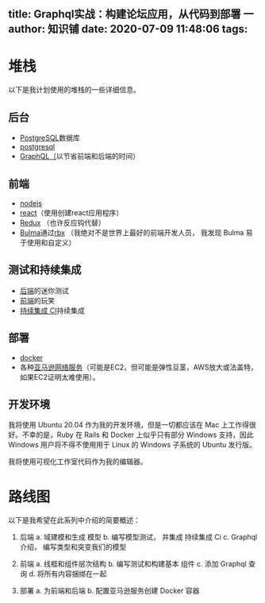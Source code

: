 
title: Graphql实战：构建论坛应用，从代码到部署 一
author: 知识铺
date: 2020-07-09 11:48:06
tags:
---
 
# [](https://zshipu.com/t?url=#the-stack)<font _mstmutation="1" _msthash="289380" _msttexthash="4820322">堆栈</font>

以下是我计划使用的堆栈的一些详细信息。

## [](https://zshipu.com/t?url=#backend)<font _mstmutation="1" _msthash="290251" _msttexthash="4192890">后台</font>

*   <font _mstmutation="1" _msthash="443625" _msttexthash="17818931">[PostgreSQL](https://zshipu.com/t?url=https://www.postgresql.org/)数据库</font>
*   [postgresql](https://zshipu.com/t?url=https://rubyonrails.org/)
*   <font _mstmutation="1" _msthash="444353" _msttexthash="114552763">[GraphQL（](https://zshipu.com/t?url=https://graphql.org/)以节省前端和后端的时间）</font>

## [](https://zshipu.com/t?url=#frontend)<font _mstmutation="1" _msthash="290849" _msttexthash="5190263">前端</font>

*   [nodejs](https://zshipu.com/t?url=https://nodejs.org/)
*   <font _mstmutation="1" _msthash="462111" _msttexthash="76986728">[react](https://zshipu.com/t?url=https://reactjs.org/)（使用创建react应用程序）</font>
*   <font _mstmutation="1" _msthash="462488" _msttexthash="65990834">[Redux](https://zshipu.com/t?url=https://redux.js.org/) （也许反应钩代替）</font>
*   <font _mstmutation="1" _msthash="462865" _msttexthash="397687485">[Bulma](https://zshipu.com/t?url=https://bulma.io/)通过[rbx](https://zshipu.com/t?url=https://github.com/dfee/rbx) （我绝对不是世界上最好的前端开发人员， 我发现 Bulma 易于使用和自定义）</font>

## [](https://zshipu.com/t?url=#testing-and-continuous-integration)<font _mstmutation="1" _msthash="303745" _msttexthash="27006538">测试和持续集成</font>

*   <font _mstmutation="1" _msthash="462358" _msttexthash="26892229">[后端](https://zshipu.com/t?url=https://github.com/seattlerb/minitest)的迷你测试</font>
*   <font _mstmutation="1" _msthash="462735" _msttexthash="17094428">[前端](https://zshipu.com/t?url=https://jestjs.io/)的玩笑</font>
*   <font _mstmutation="1" _msthash="463112" _msttexthash="35449583">[持续集成 CI](https://zshipu.com/t?url=https://travis-ci.org/)持续集成</font>

## [](https://zshipu.com/t?url=#deployment)<font _mstmutation="1" _msthash="304369" _msttexthash="6768840">部署</font>

*   [docker](https://zshipu.com/t?url=https://www.docker.com/)
*   各种[亚马逊网络服务](https://zshipu.com/t?url=https://aws.amazon.com/)（可能是EC2，但可能是弹性豆茎，AWS放大或法盖特，如果EC2证明太难使用）。

## [](https://zshipu.com/t?url=#development-environment)<font _mstmutation="1" _msthash="304993" _msttexthash="10855273">开发环境</font>

我将使用 Ubuntu 20.04 作为我的开发环境，但是一切都应该在 Mac 上工作得很好。不幸的是，Ruby 在 Rails 和 Docker 上似乎只有部分 Windows 支持，因此 Windows 用户将不得不使用用于 Linux 的 Windows 子系统的 Ubuntu 发行版。

我将使用可视化工作室代码作为我的编辑器。

# [](https://zshipu.com/t?url=#road-map)<font _mstmutation="1" _msthash="305656" _msttexthash="9286563">路线图</font>

以下是我希望在此系列中介绍的简要概述：

1.  后端
    a. 域建模和生成
    模型 b. 编写模型测试， 并集成
    持续集成 Ci c. Graphql 介绍， 编写类型和突变我们的模型

2.  前端
    a. 线框和组件层次结构
    b. 编写测试和构建基本
    组件 c. 添加
    Graphql 查询 d. 将所有内容捆绑在一起

3.  部署
    a. 为前端和后端 b.
    配置亚马逊服务创建 Docker 容器


